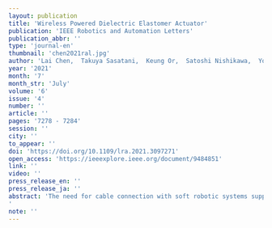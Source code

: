 ```yaml
---
layout: publication
title: 'Wireless Powered Dielectric Elastomer Actuator'
publication: 'IEEE Robotics and Automation Letters'
publication_abbr: ''
type: 'journal-en'
thumbnail: 'chen2021ral.jpg'
author: 'Lai Chen,  Takuya Sasatani,  Keung Or,  Satoshi Nishikawa,  Yoshihiro Kawahara,  Ryuma Niiyama,  and Yasuo Kuniyoshi'
year: '2021'
month: '7'
month_str: 'July'
volume: '6'
issue: '4'
number: ''
article: ''
pages: '7278 - 7284'
session: ''
city: ''
to_appear: ''
doi: 'https://doi.org/10.1109/lra.2021.3097271'
open_access: 'https://ieeexplore.ieee.org/document/9484851'
link: ''
video: ''
press_release_en: ''
press_release_ja: ''
abstract: 'The need for cable connection with soft robotic systems suppresses the benefits granted by their softness and flexibility. Such systems can be untethered by equipping batteries or by relying on non-electrical actuation mechanisms. However, these approaches cannot simultaneously support long-term and intelligent operations. This research examines a proposed wireless soft actuator based on wireless power transfer (WPT) and dielectric elastomer actuator (DEA) technology, thereby realizing soft robomore diversified application and long-term locomotion. A compact conical DEA fabrication process is presented with 6 mm periodic linear output and design of a lightweight WPT receiver that weighs only 13 g integrated with a driver circuit. Evaluation results show that this system remotely powers the DEA and the intelligent peripheral circuits for system control. Furthermore, our design seamlessly bridges the WPT system, power-efficient in low-voltage output conditions, and the DEA, which requires high-voltage input (kV) for deformation, by leveraging high-voltage boost-converters. Experimentally obtained results demonstrate untethered DEA operation at 170 mm from the transmitter. Also, we demonstrated applying this DEA as a wireless pump.'
note: ''
---
```

